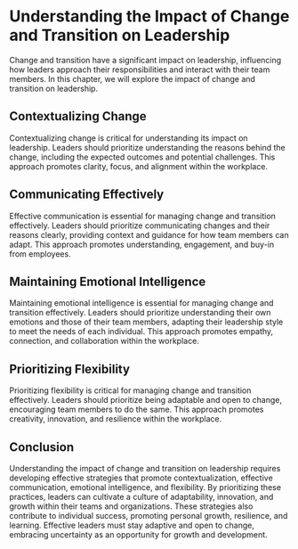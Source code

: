 Understanding the Impact of Change and Transition on Leadership
==========================================================================================================

Change and transition have a significant impact on leadership, influencing how leaders approach their responsibilities and interact with their team members. In this chapter, we will explore the impact of change and transition on leadership.

Contextualizing Change
----------------------

Contextualizing change is critical for understanding its impact on leadership. Leaders should prioritize understanding the reasons behind the change, including the expected outcomes and potential challenges. This approach promotes clarity, focus, and alignment within the workplace.

Communicating Effectively
-------------------------

Effective communication is essential for managing change and transition effectively. Leaders should prioritize communicating changes and their reasons clearly, providing context and guidance for how team members can adapt. This approach promotes understanding, engagement, and buy-in from employees.

Maintaining Emotional Intelligence
----------------------------------

Maintaining emotional intelligence is essential for managing change and transition effectively. Leaders should prioritize understanding their own emotions and those of their team members, adapting their leadership style to meet the needs of each individual. This approach promotes empathy, connection, and collaboration within the workplace.

Prioritizing Flexibility
------------------------

Prioritizing flexibility is critical for managing change and transition effectively. Leaders should prioritize being adaptable and open to change, encouraging team members to do the same. This approach promotes creativity, innovation, and resilience within the workplace.

Conclusion
----------

Understanding the impact of change and transition on leadership requires developing effective strategies that promote contextualization, effective communication, emotional intelligence, and flexibility. By prioritizing these practices, leaders can cultivate a culture of adaptability, innovation, and growth within their teams and organizations. These strategies also contribute to individual success, promoting personal growth, resilience, and learning. Effective leaders must stay adaptive and open to change, embracing uncertainty as an opportunity for growth and development.
